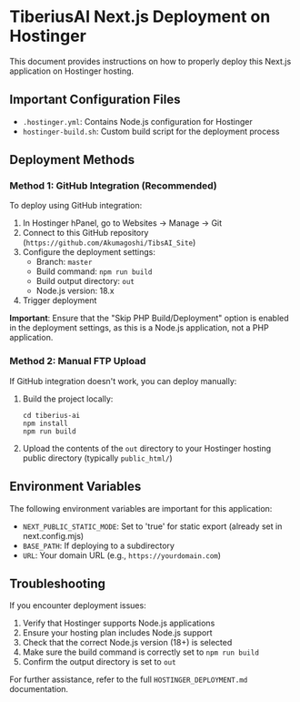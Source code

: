 # TiberiusAI Next.js Deployment on Hostinger

This document provides instructions on how to properly deploy this Next.js application on Hostinger hosting.

## Important Configuration Files

- `.hostinger.yml`: Contains Node.js configuration for Hostinger
- `hostinger-build.sh`: Custom build script for the deployment process

## Deployment Methods

### Method 1: GitHub Integration (Recommended)

To deploy using GitHub integration:

1. In Hostinger hPanel, go to Websites → Manage → Git
2. Connect to this GitHub repository (`https://github.com/Akumagoshi/TibsAI_Site`)
3. Configure the deployment settings:
   - Branch: `master`
   - Build command: `npm run build`
   - Build output directory: `out`
   - Node.js version: 18.x
4. Trigger deployment

**Important**: Ensure that the "Skip PHP Build/Deployment" option is enabled in the deployment settings, as this is a Node.js application, not a PHP application.

### Method 2: Manual FTP Upload

If GitHub integration doesn't work, you can deploy manually:

1. Build the project locally:
   ```
   cd tiberius-ai
   npm install
   npm run build
   ```
2. Upload the contents of the `out` directory to your Hostinger hosting public directory (typically `public_html/`)

## Environment Variables

The following environment variables are important for this application:

- `NEXT_PUBLIC_STATIC_MODE`: Set to 'true' for static export (already set in next.config.mjs)
- `BASE_PATH`: If deploying to a subdirectory
- `URL`: Your domain URL (e.g., `https://yourdomain.com`)

## Troubleshooting

If you encounter deployment issues:

1. Verify that Hostinger supports Node.js applications
2. Ensure your hosting plan includes Node.js support
3. Check that the correct Node.js version (18+) is selected
4. Make sure the build command is correctly set to `npm run build`
5. Confirm the output directory is set to `out`

For further assistance, refer to the full `HOSTINGER_DEPLOYMENT.md` documentation.
